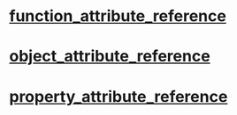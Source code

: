 
 #  [function_attribute_reference](attribute_reference/function_attribute_reference.md) 

 #  [object_attribute_reference](attribute_reference/object_attribute_reference.md) 

 #  [property_attribute_reference](attribute_reference/property_attribute_reference.md)  

 